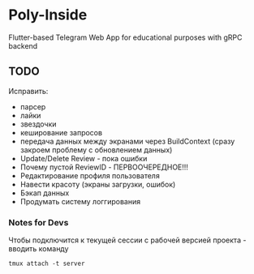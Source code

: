 # Poly-Inside
Flutter-based Telegram Web App for educational purposes with gRPC backend

## TODO
Исправить:
- парсер
- лайки
- звездочки
- кеширование запросов
- передача данных между экранами через BuildContext (сразу закроем проблему с обновлением данных)
- Update/Delete Review - пока ошибки
- Почему пустой ReviewID - ПЕРВООЧЕРЕДНОЕ!!!
- Редактирование профиля пользователя
- Навести красоту (экраны загрузки, ошибок)
- Бэкап данных
- Продумать систему логгирования

### Notes for Devs
Чтобы подключится к текущей сессии с рабочей версией проекта - вводить команду
```
tmux attach -t server
```
